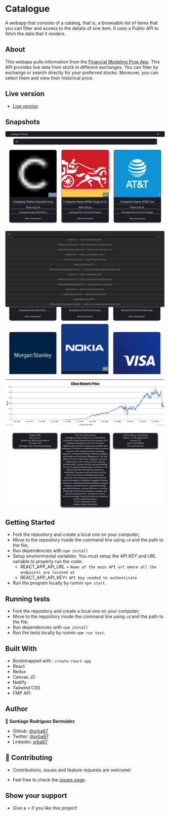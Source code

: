 # Catalogue

A webapp that consists of a catalog, that is, a browsable list of items that you can filter and access to the details of one item. It uses a Public API to fetch the data that it renders. 

## About

This webapp pulls information from the [Financial Modeling Prop App](https://financialmodelingprep.com/). This API provides live data from stock in different exchanges. You can filter by exchange or search directly for your preferred stocks. Moreover, you can select them and view their historical price. 

## Live version

- [Live version](https://catalogue-stocks.netlify.app/)

## Snapshots

![screenshot](./src/assets/images/screenshot.png)
<br />

![screenshot2](./src/assets/images/screenshot2.png)
<br />

![screenshot3](./src/assets/images/screenshot3.png)
  
## Getting Started

- Fork the repository and create a local one on your computer;
- Move to the repository inside the command line using `cd` and the path to the file;
- Run dependencies with `npm install`
- Setup environmental variables. You must setup the API KEY and URL variable to properly run the code:
   - REACT_APP_API_URL = `Name of the main API url where all the endpoints are located at`
   - REACT_APP_API_KEY= `API Key needed to authenticate`
- Run the program locally by runnin `npm start`.

## Running tests

- Fork the repository and create a local one on your computer;
- Move to the repository inside the command line using `cd` and the path to the file;
- Run dependencies with `npm install`
- Run the tests locally by runnin `npm run test`.

## Built With
  - Bootstrapped with : `create-react-app`
  - React
  - Redux
  - Canvas JS
  - Netlify
  - Tailwind CSS
  - FMP API

## Author

👤 **Santiago Rodriguez Bermúdez**

  - Github: [@srba87](https://github.com/santiagorodriguezbermudez)
  - Twitter: [@srba87](https://twitter.com/srba87)
  - Linkedin: [srba87](https://linkedin.com/in/srba)

## 🤝 Contributing

  - Contributions, issues and feature requests are welcome!

  - Feel free to check the [issues page](./issues).

## Show your support

  - Give a ⭐️ if you like this project!
  